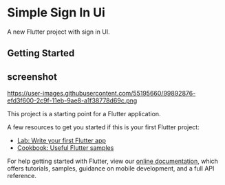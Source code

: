 # Simple Sign In Ui 

A new Flutter project with sign in UI.

## Getting Started

## screenshot

https://user-images.githubusercontent.com/55195660/99892876-efd3f600-2c9f-11eb-9ae8-a1f38778d69c.png



This project is a starting point for a Flutter application.

A few resources to get you started if this is your first Flutter project:

- [Lab: Write your first Flutter app](https://flutter.dev/docs/get-started/codelab)
- [Cookbook: Useful Flutter samples](https://flutter.dev/docs/cookbook)

For help getting started with Flutter, view our
[online documentation](https://flutter.dev/docs), which offers tutorials,
samples, guidance on mobile development, and a full API reference.
